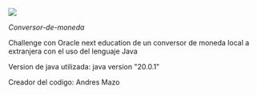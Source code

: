 ![](https://drive.google.com/file/d/1wR6aLO2e8_fjdIXVQBtZvi1rKiz7d4oD/view?usp=drive_link)

<em>Conversor-de-moneda</em>

Challenge con Oracle next education de un conversor de moneda local a extranjera con el uso del lenguaje Java

Version de java utilizada:
java version "20.0.1"

Creador del codigo:
Andres Mazo

